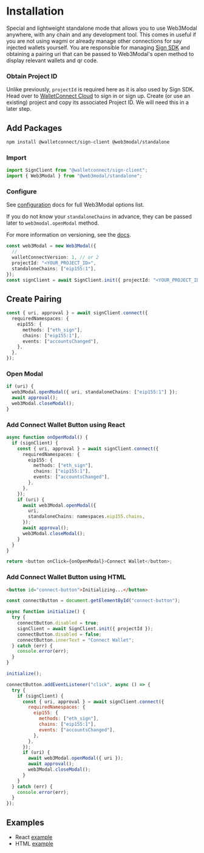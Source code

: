 # Installation

Special and lightweight standalone mode that allows you to use Web3Modal anywhere, with any chain and any development tool. This comes in useful if you are not using wagmi or already manage other connections for say injected wallets yourself. You are responsible for managing [Sign SDK](../../api/sign.md) and obtaining a pairing uri that can be passed to Web3Modal's open method to display relevant wallets and qr code.

### Obtain Project ID

Unlike previously, `projectId` is required here as it is also used by Sign SDK. Head over to [WalletConnect Cloud](https://cloud.walletconnect.com/) to sign in or sign up. Create (or use an existing) project and copy its associated Project ID. We will need this in a later step.

## Add Packages

```bash npm2yarn
npm install @walletconnect/sign-client @web3modal/standalone
```

### Import

```ts
import SignClient from "@walletconnect/sign-client";
import { Web3Modal } from "@web3modal/standalone";
```

### Configure

See [configuration](../configuration.md) docs for full Web3Modal options list.

If you do not know your `standaloneChains` in advance, they can be passed later to `web3modal.openModal` method.

For more information on versioning, see the [docs](../about.md/#versioning).

```ts
const web3Modal = new Web3Modal({
  //
  walletConnectVersion: 1, // or 2
  projectId: "<YOUR_PROJECT_ID>",
  standaloneChains: ["eip155:1"],
});
const signClient = await SignClient.init({ projectId: "<YOUR_PROJECT_ID>" });
```

## Create Pairing

```ts
const { uri, approval } = await signClient.connect({
  requiredNamespaces: {
    eip155: {
      methods: ["eth_sign"],
      chains: ["eip155:1"],
      events: ["accountsChanged"],
    },
  },
});
```

### Open Modal

```ts
if (uri) {
  web3Modal.openModal({ uri, standaloneChains: ["eip155:1"] });
  await approval();
  web3Modal.closeModal();
}
```

### Add Connect Wallet Button using React

```ts
async function onOpenModal() {
  if (signClient) {
    const { uri, approval } = await signClient.connect({
      requiredNamespaces: {
        eip155: {
          methods: ["eth_sign"],
          chains: ["eip155:1"],
          events: ["accountsChanged"],
        },
      },
    });
    if (uri) {
      await web3Modal.openModal({
        uri,
        standaloneChains: namespaces.eip155.chains,
      });
      await approval();
      web3Modal.closeModal();
    }
  }
}

return <button onClick={onOpenModal}>Connect Wallet</button>;
```

### Add Connect Wallet Button using HTML

```html
<button id="connect-button">Initializing...</button>
```

```js
const connectButton = document.getElementById("connect-button");

async function initialize() {
  try {
    connectButton.disabled = true;
    signClient = await SignClient.init({ projectId });
    connectButton.disabled = false;
    connectButton.innerText = "Connect Wallet";
  } catch (err) {
    console.error(err);
  }
}

initialize();

connectButton.addEventListener("click", async () => {
  try {
    if (signClient) {
      const { uri, approval } = await signClient.connect({
        requiredNamespaces: {
          eip155: {
            methods: ["eth_sign"],
            chains: ["eip155:1"],
            events: ["accountsChanged"],
          },
        },
      });
      if (uri) {
        await web3Modal.openModal({ uri });
        await approval();
        web3Modal.closeModal();
      }
    }
  } catch (err) {
    console.error(err);
  }
});
```

## Examples

- React [example](https://github.com/WalletConnect/web3modal/tree/V2/examples/nextjs-standalone)
- HTML [example](https://github.com/WalletConnect/web3modal/tree/V2/examples/html-standalone)
